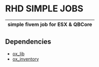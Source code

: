 # RHD SIMPLE JOBS
| simple fivem job for ESX & QBCore |
|----|

## Dependencies
- [ox_lib](https://github.com/overextended/ox_lib/releases)
- [ox_inventory](https://github.com/overextended/ox_inventory/releases)
